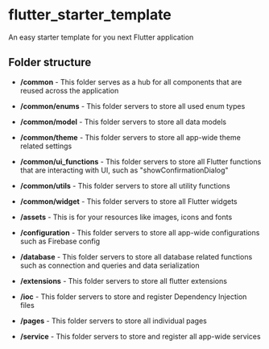 # flutter_starter_template

An easy starter template for you next Flutter application

## Folder structure
- **/common** - This folder serves as a hub for all components that are reused across the application
- **/common/enums** - This folder servers to store all used enum types
- **/common/model** - This folder servers to store all data models
- **/common/theme** - This folder servers to store all app-wide theme related settings
- **/common/ui_functions** - This folder servers to store all Flutter functions that are interacting with UI, such as "showConfirmationDialog"
- **/common/utils** - This folder servers to store all utility functions
- **/common/widget** - This folder servers to store all Flutter widgets

- **/assets** - This is for your resources like images, icons and fonts
- **/configuration** - This folder servers to store all app-wide configurations such as Firebase config
- **/database** - This folder servers to store all database related functions such as connection and queries and data serialization
- **/extensions** - This folder servers to store all flutter extensions
- **/ioc** - This folder servers to store and register Dependency Injection files
- **/pages** - This folder servers to store all individual pages
- **/service** - This folder servers to store and register all app-wide services
